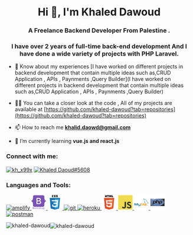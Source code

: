 <h1 align="center">Hi 👋, I'm Khaled Dawoud</h1>
<h3 align="center">A Freelance Backend Developer From Palestine .</h3>
<h3 align="center">I have over 2 years of full-time back-end development And
I have done a wide variety of projects with PHP Laravel.</h3>


- 📄 Know about my experiences [I have worked on different projects in backend development that contain multiple ideas such as,CRUD Application , APIs , Paynments ,Query Builder](I have worked on different projects in backend development that contain multiple ideas such as,CRUD Application , APIs , Paynments ,Query Builder)



- 👨‍💻 You can take a closer look at the code , All of my projects are available at  [https://github.com/khaled-dawoud?tab=repositories](https://github.com/khaled-dawoud?tab=repositories)

- 📫 How to reach me **khalid.daowd@gmail.com**

- 🌱 I’m currently learning **vue.js and react.js**



<h3 align="left">Connect with me:</h3>
<p align="left">
<a href="https://instagram.com/kh_x99x" target="blank"><img align="center" src="https://raw.githubusercontent.com/rahuldkjain/github-profile-readme-generator/master/src/images/icons/Social/instagram.svg" alt="kh_x99x" height="30" width="40" /></a>
<a href="https://discord.gg/Khaled Daoud#5608" target="blank"><img align="center" src="https://raw.githubusercontent.com/rahuldkjain/github-profile-readme-generator/master/src/images/icons/Social/discord.svg" alt="Khaled Daoud#5608" height="30" width="40" /></a>
</p>

<h3 align="left">Languages and Tools:</h3>
<p align="left"> <a href="https://aws.amazon.com/amplify/" target="_blank" rel="noreferrer"> <img src="https://docs.amplify.aws/assets/logo-dark.svg" alt="amplify" width="40" height="40"/> </a> <a href="https://getbootstrap.com" target="_blank" rel="noreferrer"> <img src="https://raw.githubusercontent.com/devicons/devicon/master/icons/bootstrap/bootstrap-plain-wordmark.svg" alt="bootstrap" width="40" height="40"/> </a> <a href="https://www.w3schools.com/css/" target="_blank" rel="noreferrer"> <img src="https://raw.githubusercontent.com/devicons/devicon/master/icons/css3/css3-original-wordmark.svg" alt="css3" width="40" height="40"/> </a> <a href="https://git-scm.com/" target="_blank" rel="noreferrer"> <img src="https://www.vectorlogo.zone/logos/git-scm/git-scm-icon.svg" alt="git" width="40" height="40"/> </a> <a href="https://heroku.com" target="_blank" rel="noreferrer"> <img src="https://www.vectorlogo.zone/logos/heroku/heroku-icon.svg" alt="heroku" width="40" height="40"/> </a> <a href="https://www.w3.org/html/" target="_blank" rel="noreferrer"> <img src="https://raw.githubusercontent.com/devicons/devicon/master/icons/html5/html5-original-wordmark.svg" alt="html5" width="40" height="40"/> </a> <a href="https://developer.mozilla.org/en-US/docs/Web/JavaScript" target="_blank" rel="noreferrer"> <img src="https://raw.githubusercontent.com/devicons/devicon/master/icons/javascript/javascript-original.svg" alt="javascript" width="40" height="40"/> </a> <a href="https://www.mysql.com/" target="_blank" rel="noreferrer"> <img src="https://raw.githubusercontent.com/devicons/devicon/master/icons/mysql/mysql-original-wordmark.svg" alt="mysql" width="40" height="40"/> </a> <a href="https://www.php.net" target="_blank" rel="noreferrer"> <img src="https://raw.githubusercontent.com/devicons/devicon/master/icons/php/php-original.svg" alt="php" width="40" height="40"/> </a> <a href="https://postman.com" target="_blank" rel="noreferrer"> <img src="https://www.vectorlogo.zone/logos/getpostman/getpostman-icon.svg" alt="postman" width="40" height="40"/> </a> </p>

<p><img align="left" src="https://github-readme-stats.vercel.app/api/top-langs?username=khaled-dawoud&show_icons=true&locale=en&layout=compact" alt="khaled-dawoud" /></p>




<p><img align="center" src="https://github-readme-streak-stats.herokuapp.com/?user=khaled-dawoud&" alt="khaled-dawoud" /></p>
